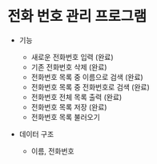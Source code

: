 # 전화 번호 관리 프로그램

- 기능
  - 새로운 전화번호 입력 (완료)
  - 기존 전화번호 삭제 (완료)
  - 전화번호 목록 중 이름으로 검색 (완료)
  - 전화번호 목록 중 전화번호로 검색 (완료)
  - 전화번호 전체 목록 출력 (완료)
  - 전화번호 목록 저장 (완료)
  - 전화번호 목록 불러오기

- 데이터 구조
  - 이름, 전화번호